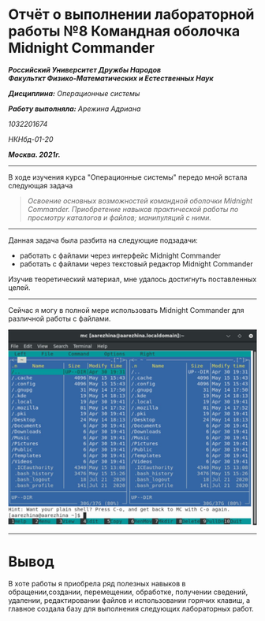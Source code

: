 # Отчёт о выполнении лабораторной работы №8 Командная оболочка Midnight Commander

**_Российский Университет Дружбы Народов_**  
**_Факульткт Физико-Математических и Естественных Наук_**

**_Дисциплина:_** _Операционные системы_

**_Работу выполняла:_** _Арежина Адриана_

_1032201674_

_НКНбд-01-20_

**_Москва. 2021г._**

---

В ходе изучения курса "Операционные системы" передо мной встала следующая задача

> _Освоение основных возможностей командной оболочки Midnight Commander. Приобретение навыков практической работы по просмотру каталогов и файлов; манипуляций с ними._

---

Данная задача была разбита на следующие подзадачи:

- работать с файлами через интерфейс Midnight Commander
- работать с файлами через текстовый редактор Midnight Commander

Изучив теоретический материал, мне удалось достигнуть поставленных целей.

---

Сейчас я могу в полной мере использовать Midnight Commander для различной работы с файлами.

![внешний вид mc](https://github.com/Adriana-Arezhina/Lab/blob/main/Lab08/pict/2.JPG)

---

# Вывод

В хоте работы я приобрела ряд полезных навыков в обращении,создании, перемещении, обработке, получении сведений, удалении, редактировании файлов и использовании горячих клавиш, а главное создала базу для выполнения следующих лабораторных работ.
